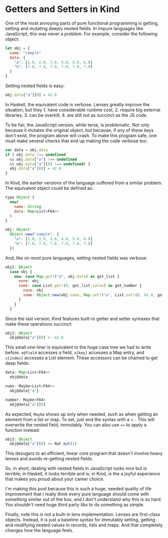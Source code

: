 Getters and Setters in Kind
===========================

One of the most annoying parts of pure functional programming is getting,
setting and mutating deeply nested fields. In impure languages like JavaScript,
this was never a problem. For example, consider the following object:

```javascript
let obj = {
  name: "sample"
  data: {
    "a": [1.0, 2.0, 3.0, 4.0, 5.0, 6.0]
    "b": [7.0, 7.0, 7.0, 7.0, 7.0, 7.0]
  }
}
```

Setting nested fields is easy:

```javascript
obj.data["a"][0] = 42.0
```

In Haskell, the equivalent code is verbose. Lenses greatly improve the
situation, but they 1. have considerable runtime cost, 2. require big external
libraries, 3. can be overkill, 4. are still not as succinct as the JS code.

To be fair, the JavaScript version, while terse, is problematic. Not only
because it mutates the original object, but because, if any of these keys don't
exist, the program above will crash. To make this program safe, one must make
several checks that end up making the code verbose too:

```javascript
var data = obj.data
if ( obj.data !== undefined
  && obj.data["a"] !== undefined
  && obj.data["a"][0] !== undefined) {
  obj.data["a"][0] = 42.0
}
```

In Kind, the earlier versions of the language suffered from a similar problem.
The equivalent object could be defined as:

```javascript
type Object {
  new(
    name: String
    data: Map<List<F64>>
  )
}

obj: Object
  Object.new("sample", {
    "a": [1.0, 2.0, 3.0, 4.0, 5.0, 6.0] 
    "b": [7.0, 7.0, 7.0, 7.0, 7.0, 7.0] 
  })
```

And, like on most pure languages, setting nested fields was verbose:

```javascript
obj2: Object
  case obj {
    new: case Map.get!("a", obj.data) as got_list {
      none: obj
      some: case List.get!(0, got_list.value) as got_number {
        none: obj
        some: Object.new(obj.name, Map.set!("a", List.set!(0, 42.0, got_list.value), obj.data))
      }
    }
  }
```

Since the last version, Kind features built-in getter and setter syntaxes that
make these operations succinct:

```javascript
obj2: Object
  obj@data{"a"}[0] <- 42.0
```

This small one-liner is equivalent to the huge case tree we had to write before.
`x@field` accesses a field, `x{key}` accesses a Map entry, and `x[index]`
accesses a List element. These accessors can be chained to get deep fields:

```javascript
data: Map<List<F64>>
  obj@data

nums: Maybe<List<F64>>
  obj@data{"a"}

number: Maybe<F64>
  obj@data{"a"}[0]
```

As expected, `Maybe` shows up only when needed, such as when getting an element from
a list or map. To set, just end the syntax with a `<-`. This will overwrite the nested
field, immutably. You can also use `<=` to apply a function instead:

```javascript
obj3: Object
  obj@data{"a"}[0] <= Nat.mul(2)
```

This desugars to an efficient, linear core program that doesn't involve heavy
lenses and avoids re-getting nested fields. 

So, in short, dealing with nested fields in JavaScript looks nice but is
terrible; in Haskell, it looks terrible and is; in Kind, is the a joyful
experience that makes you proud about your career choice.

I'm making this post because this is such a huge, needed quality of life
improvement that I really think every pure language should come with something
similar out of the box, and I don't understand why this is so hard. You
shouldn't need huge third party libs to do something as simple.

Finally, note this is *not* a built-in lens implementation. Lenses are
first-class objects. Instead, it is just a baseline syntax for immutably
setting, getting and modifying nested values in records, lists and maps. And
that completely changes how the language feels.
